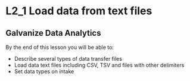 # L2_1 Load data from text files
## Galvanize Data Analytics

By the end of this lesson you will be able to:
* Describe several types of data transfer files
* Load data text files including CSV, TSV and files with other delimiters
* Set data types on intake

